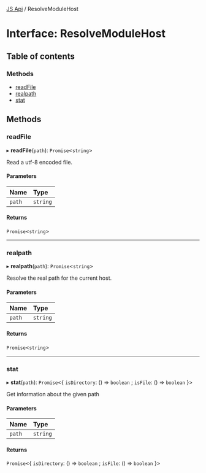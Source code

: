 [JS Api](../index.md) / ResolveModuleHost

# Interface: ResolveModuleHost

## Table of contents

### Methods

- [readFile](ResolveModuleHost.md#readfile)
- [realpath](ResolveModuleHost.md#realpath)
- [stat](ResolveModuleHost.md#stat)

## Methods

### readFile

▸ **readFile**(`path`): `Promise`<`string`\>

Read a utf-8 encoded file.

#### Parameters

| Name | Type |
| :------ | :------ |
| `path` | `string` |

#### Returns

`Promise`<`string`\>

___

### realpath

▸ **realpath**(`path`): `Promise`<`string`\>

Resolve the real path for the current host.

#### Parameters

| Name | Type |
| :------ | :------ |
| `path` | `string` |

#### Returns

`Promise`<`string`\>

___

### stat

▸ **stat**(`path`): `Promise`<{ `isDirectory`: () => `boolean` ; `isFile`: () => `boolean`  }\>

Get information about the given path

#### Parameters

| Name | Type |
| :------ | :------ |
| `path` | `string` |

#### Returns

`Promise`<{ `isDirectory`: () => `boolean` ; `isFile`: () => `boolean`  }\>
